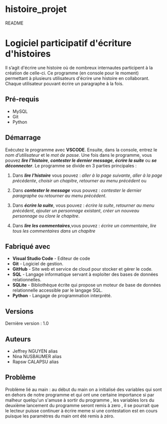 # histoire_projet

README

# Logiciel participatif d'écriture d'histoires

Il s’agit d'écrire une histoire où de nombreux internautes participent à la création de celle-ci. Ce programme (en console pour le moment) permettant à plusieurs utilisateurs d'écrire une histoire en collaborant. Chaque utilisateur pouvant écrire un paragraphe à la fois.

## Pré-requis

- MySQL
- Git
- Python

## Démarrage

Exécutez le programme avec **VSCODE**. Ensuite, dans la console, entrez le *nom d’utilisateur* et le *mot de passe*. Une fois dans le programme, vous pouvez ***lire l’histoire***, ***contester le dernier message***, ***écrire la suite*** ou ***se déconnecter***. Le programme se divide en 3 parties principales :

1. Dans ***lire l’histoire*** vous pouvez : *aller à la page suivante*, *aller à la page précédente*, *choisir un chapitre*, *retourner au menu précédent* ou 

2. Dans ***contester le message*** vous pouvez : *contester le dernier paragraphe* ou *retourner au menu précédent*. 

3. Dans ***écrire la suite***, vous pouvez : *écrire la suite*, *retourner au menu précédent*, *ajouter un personnage existant*, *créer un nouveau personnage* ou *clore le chapitre*. 
4. Dans ***lire les commentaires***,vous pouvez : *écrire un commentaire*, *lire tous les commentaires dans un chapitre*
## Fabriqué avec

- **Visual Studio Code** - Editeur de code
- **Git** - Logiciel de gestion.
- **GitHub** - Site web et service de cloud pour stocker et gérer le code.
- **SQL** - Langage informatique servant à exploiter des bases de données relationnelles.
- **SQLite** - Bibliothèque écrite qui propose un moteur de base de données relationnelle accessible par le langage SQL.
- **Python** - Langage de programmation interprété.

## Versions

Dernière version : 1.0

## Auteurs

- Jeffrey NGUYEN alias <JynMoriarty> 
- Nina NUSBAUMER alias <NinaNusb>
- Rapsw CALAPSU alias <Rapsw> 

## Problème
Problème lié au main : au début du main on a initialisé des variables qui sont en dehors de notre programme et qui ont une certaine importance 
si par malheur quelqu'un s'amuse à sortir du programme , les variables lors du deuxième lancement du programme seront remis à zero , il se pourrait que le lecteur puisse continuer à écrire meme si une contestation est en cours puisque les paramètres du main ont été remis à zéro.